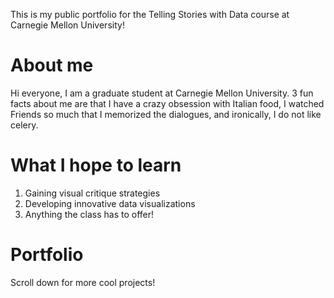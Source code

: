 This is my public portfolio for the Telling Stories with Data course at Carnegie Mellon University!

# About me
Hi everyone, I am a graduate student at Carnegie Mellon University. 3 fun facts about me are that I have a crazy obsession with Italian food, I watched Friends so much that I memorized the dialogues, and ironically, I do not like celery. 

# What I hope to learn

1. Gaining visual critique strategies
2. Developing innovative data visualizations
3. Anything the class has to offer!

# Portfolio
Scroll down for more cool projects!
